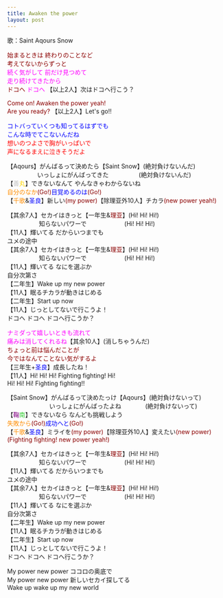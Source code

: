 ```yaml
---
title: Awaken the power
layout: post
---
```

歌：Saint Aqours Snow

<p><font color="darkred">始まるときは 終わりのことなど<br />
考えてないからずっと</font><br />
<font color="magenta">続く気がして 前だけ見つめて<br />
走り続けてきたから</font><br />
<font color="darkred">ドコヘ</font> <font color="magenta">ドコヘ</font> 【以上2人】次はドコヘ行こう？</p>

<p><font color="darkred">Come on! Awaken the power yeah!<br />
Are you ready?</font> 【以上2人】Let's go!!</p>

<p><font color="blue">コトバっていくつも知ってるはずでも<br />
こんな時でてこないんだね</font><br />
<font color="red">想いのつよさで胸がいっぱいで<br />
声になるまえに泣きそうだよ</font></p>

<p>【Aqours】がんばるって決めたら【Saint Snow】(絶対負けないんだ)<br />
　　　　　いっしょにがんばってきた　　　　　(絶対負けないんだ)<br />
【<font color="silver">善</font><font color="gold">丸</font>】できないなんて やんなきゃわからないね<br />
<font color="darkorange">自分のなか</font><font color="darkred">(Go!)</font><font color="blue">目覚めるのは</font><font color="darkred">(Go!)</font><br />
【<font color="darkorange">千歌</font>&<font color="blue">圣良</font>】新しい<font color="darkred">(my power)</font>【除理亚外10人】チカラ<font color="darkred">(new power yeah!)</font></p>

<p>【其余7人】セカイはきっと【一年生&<font color="darkred">理亚</font>】(Hi! Hi! Hi!)<br />
　　　　　 知らないパワーで　　　　　　 (Hi! Hi! Hi!)<br />
【11人】輝いてる だからいつまでも<br />
ユメの途中<br />
【其余7人】セカイはきっと【一年生&<font color="darkred">理亚</font>】(Hi! Hi! Hi!)<br />
　　　　　 知らないパワーで　　　　　　 (Hi! Hi! Hi!)<br />
【11人】輝いてる なにを選ぶか<br />
自分次第さ<br />
【二年生】Wake up my new power<br />
【11人】眠るチカラが動きはじめる<br />
【二年生】Start up now<br />
【11人】じっとしてないで行こうよ！<br />
ドコヘ ドコヘ ドコヘ行こうか？</p>

<p><font color="magenta">ナミダって嬉しいときも流れて<br />
痛みは消してくれるね</font>【其余10人】(消しちゃうんだ)<br />
<font color="darkred">ちょっと前は悩んだことが<br />
今ではなんてことない気がするよ</font><br />
【三年生+<font color="blue">圣良</font>】成長したね！<br />
【11人】Hi! Hi! Hi! Fighting fighting! Hi!<br />
Hi! Hi! Hi! Fighting fighting!!</p>

<p>【Saint Snow】がんばるって決めたっけ【Aqours】(絶対負けないって)<br />
　　　　　　　いっしょにがんばったよね　　　　(絶対負けないって)<br />
【<font color="purple">鞠</font><font color="limegreen">南</font>】できないなら なんども挑戦しよう<br />
<font color="darkorange">失敗から</font><font color="darkred">(Go!)</font><font color="blue">成功へと</font><font color="darkred">(Go!)</font><br />
【<font color="darkorange">千歌</font>&<font color="blue">圣良</font>】ミライを<font color="darkred">(my power)</font>【除理亚外10人】変えたい<font color="darkred">(new power)</font><br />
<font color="darkred">(Fighting fighting! new power yeah!)</font></p>

<p>【其余7人】セカイはきっと【一年生&<font color="darkred">理亚</font>】(Hi! Hi! Hi!)<br />
　　　　　 知らないパワーで　　　　　　 (Hi! Hi! Hi!)<br />
【11人】輝いてる だからいつまでも<br />
ユメの途中<br />
【其余7人】セカイはきっと【一年生&<font color="darkred">理亚</font>】(Hi! Hi! Hi!)<br />
　　　　　 知らないパワーで　　　　　　 (Hi! Hi! Hi!)<br />
【11人】輝いてる なにを選ぶか<br />
自分次第さ<br />
【二年生】Wake up my new power<br />
【11人】眠るチカラが動きはじめる<br />
【二年生】Start up now<br />
【11人】じっとしてないで行こうよ！<br />
ドコヘ ドコヘ ドコヘ行こうか？</p>

<p>My power new power ココロの奥底で<br />
My power new power 新しいセカイ探してる<br />
Wake up wake up my new world</p>